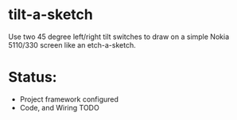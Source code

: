 tilt-a-sketch
==========

Use two 45 degree left/right tilt switches to draw on a simple Nokia 5110/330 screen like an etch-a-sketch.

Status:
=====

* Project framework configured
* Code, and Wiring TODO


